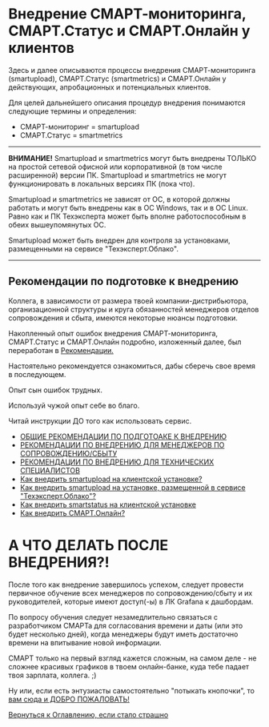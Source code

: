 # Внедрение СМАРТ-мониторинга, СМАРТ.Статус и СМАРТ.Онлайн у клиентов

Здесь и далее описываются процессы внедрения СМАРТ-мониторинга (smartupload), СМАРТ.Статус (smartmetrics) и СМАРТ.Онлайн 
у действующих, апробационных и потенциальных клиентов.

Для целей дальнейшего описания процедур внедрения понимаются следующие термины и определения:
- СМАРТ-мониторинг = smartupload
- СМАРТ.Статус = smartmetrics

---

**ВНИМАНИЕ!** Smartupload и smartmetrics могут быть внедрены ТОЛЬКО на простой сетевой офисной или корпоративной (в том числе расширенной) версии ПК.
Smartupload и smartmetrics не могут функционировать в локальных версиях ПК (пока что).

Smartupload и smartmetrics не зависят от ОС, в которой должны работать и могут быть внедрены как в ОС Windows, так и в ОС Linux.
Равно как и ПК Техэксперта может быть вполне работоспособным в обеих вышеупомянутых ОС.

Smartupload может быть внедрен для контроля за установками, размещенными на сервисе "Техэксперт.Облако".

---

## Рекомендации по подготовке к внедрению

Коллега, в зависимости от размера твоей компании-дистрибьютора, организационной структуры и круга обязанностей менеджеров отделов сопровождения и сбыта,
имеются некоторые нюансы подготовки.

Накопленный опыт ошибок внедрения СМАРТ-мониторинга, СМАРТ.Статус и СМАРТ.Онлайн подробно, изложенный далее, был переработан в [Рекомендации.](057-smart-implementation-experience-manager)

Настоятельно рекомендуется ознакомиться, дабы сберечь свое время в последующем.

Опыт сын ошибок трудных.

Используй чужой опыт себе во благо.

Читай инструкции ДО того как использовать сервис.

- [ОБЩИЕ РЕКОМЕНДАЦИИ ПО ПОДГОТОАКЕ К ВНЕДРЕНИЮ](059-smart-implenetation-experience-common)
- [РЕКОМЕНДАЦИИ ПО ВНЕДРЕНИЮ ДЛЯ МЕНЕДЖЕРОВ ПО СОПРОВОЖДЕНИЮ/СБЫТУ](057-smart-implementation-experience-manager)
- [РЕКОМЕНДАЦИИ ПО ВНЕДРЕНИЮ ДЛЯ ТЕХНИЧЕСКИХ СПЕЦИАЛИСТОВ](058-smart-implementation-experience-tech)
- [Как внедрить smartupload на клиентской установке?](051-smartupload-implementation-windows)
- [Как внедрить smartupload на установке, размещенной в сервисе "Техэксперт.Облако"?](056-smartupload-implementation-TEcloud)
- [Как внедрить smartstatus на клиентской установке](053-smartstatus-implementation-windows)
- [Как внедрить СМАРТ.Онлайн?](054-smartonline-implementation)

# А ЧТО ДЕЛАТЬ ПОСЛЕ ВНЕДРЕНИЯ?!

После того как внедрение завершилось успехом, следует провести первичное обучение всех менеджеров по сопровождению/сбыту 
и их руководителей, которые имеют доступ(-ы) в ЛК Grafana к дашбордам.

По вопросу обучения следует незамедлительно связаться с разработчиком СМАРТа для согласования времени и даты 
(или это будет несколько дней), когда менеджеры будут иметь достаточно времени на впитывание новой информации.

СМАРТ только на первый взгляд кажется сложным, на самом деле - не сложнее красивых графиков в твоем онлайн-банке, куда тебе
падает твоя зарплата, коллега. ;)

Ну или, если есть энтузиасты самостоятельно "потыкать кнопочки", то [вам сюда и ДОБРО ПОЖАЛОВАТЬ!](060-dashboards)

[Вернуться к Оглавлению, если стало страшно](Readme.md)






